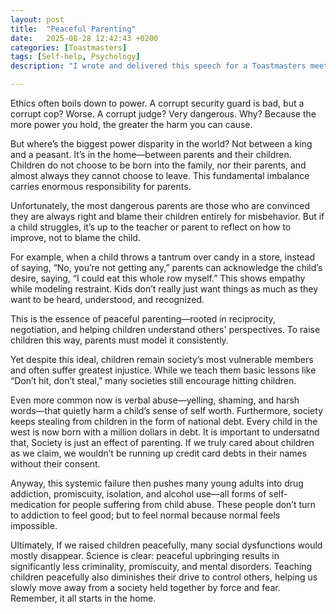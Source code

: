 ```yaml
---
layout: post
title:  "Peaceful Parenting"
date:   2025-08-28 12:42:43 +0200
categories: [Toastmasters]
tags: [Self-help, Psychology]
description: "I wrote and delivered this speech for a Toastmasters meeting themed: When Normal Feels Impossible"

---
```




Ethics often boils down to power. A corrupt security guard is bad, but a corrupt cop? Worse. A corrupt judge? Very dangerous. Why? Because the more power you hold, the greater the harm you can cause.

But where’s the biggest power disparity in the world? Not between a king and a peasant. It’s in the home—between parents and their children. Children do not choose to be born into the family, nor their parents, and almost always they cannot choose to leave. This fundamental imbalance carries enormous responsibility for parents.

Unfortunately, the most dangerous parents are those who are convinced they are always right and blame their children entirely for misbehavior. But if a child struggles, it’s up to the teacher or parent to reflect on how to improve, not to blame the child.

For example, when a child throws a tantrum over candy in a store, instead of saying, “No, you’re not getting any,” parents can acknowledge the child’s desire, saying, “I could eat this whole row myself.” This shows empathy while modeling restraint. Kids don’t really just want things as much as they want to be heard, understood, and recognized.

This is the essence of peaceful parenting—rooted in reciprocity, negotiation, and helping children understand others' perspectives. To raise children this way, parents must model it consistently.

Yet despite this ideal, children remain society’s most vulnerable members and often suffer greatest injustice. While we teach them basic lessons like “Don’t hit, don’t steal,” many societies still encourage hitting children.

Even more common now is verbal abuse—yelling, shaming, and harsh words—that quietly harm a child’s sense of self worth. Furthermore, society keeps stealing from children in the form of national debt. Every child in the west is now born with a million dollars in debt. It is important to undersatnd that, Society is just an effect of parenting. If we truly cared about children as we claim, we wouldn’t be running up credit card debts in their names without their consent.

Anyway, this systemic failure then pushes many young adults into drug addiction, promiscuity, isolation, and alcohol use—all forms of self-medication for people suffering from child abuse. These people don’t turn to addiction to feel good; but to feel normal because normal feels impossible.

Ultimately, If we raised children peacefully, many social dysfunctions would mostly disappear. Science is clear: peaceful upbringing results in significantly less criminality, promiscuity, and mental disorders. Teaching children peacefully also diminishes their drive to control others, helping us slowly move away from a society held together by force and fear. Remember, it all starts in the home.